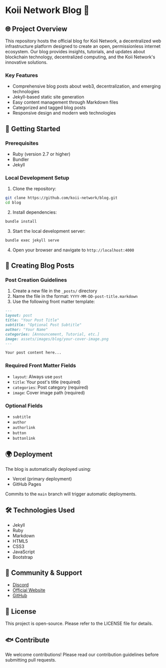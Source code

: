# Koii Network Blog 🐠

## 🌐 Project Overview

This repository hosts the official blog for Koii Network, a decentralized web infrastructure platform designed to create an open, permissionless internet ecosystem. Our blog provides insights, tutorials, and updates about blockchain technology, decentralized computing, and the Koii Network's innovative solutions.

### Key Features
- Comprehensive blog posts about web3, decentralization, and emerging technologies
- Jekyll-based static site generation
- Easy content management through Markdown files
- Categorized and tagged blog posts
- Responsive design and modern web technologies

## 🚀 Getting Started

### Prerequisites
- Ruby (version 2.7 or higher)
- Bundler
- Jekyll

### Local Development Setup

1. Clone the repository:
```bash
git clone https://github.com/koii-network/blog.git
cd blog
```

2. Install dependencies:
```bash
bundle install
```

3. Start the local development server:
```bash
bundle exec jekyll serve
```

4. Open your browser and navigate to `http://localhost:4000`

## 📝 Creating Blog Posts

### Post Creation Guidelines
1. Create a new file in the `_posts/` directory
2. Name the file in the format: `YYYY-MM-DD-post-title.markdown`
3. Use the following front matter template:

```markdown
---
layout: post
title: "Your Post Title"
subtitle: "Optional Post Subtitle"
author: "Your Name"
categories: [Announcement, Tutorial, etc.]
image: assets/images/blog/your-cover-image.png
---

Your post content here...
```

### Required Front Matter Fields
- `layout`: Always use `post`
- `title`: Your post's title (required)
- `categories`: Post category (required)
- `image`: Cover image path (required)

### Optional Fields
- `subtitle`
- `author`
- `authorlink`
- `button`
- `buttonlink`

## 🌍 Deployment

The blog is automatically deployed using:
- Vercel (primary deployment)
- GitHub Pages

Commits to the `main` branch will trigger automatic deployments.

## 🛠 Technologies Used
- Jekyll
- Ruby
- Markdown
- HTML5
- CSS3
- JavaScript
- Bootstrap

## 🤝 Community & Support
- [Discord](https://discord.gg/koii-network)
- [Official Website](https://koii.network)
- [GitHub](https://github.com/koii-network)

## 📄 License
This project is open-source. Please refer to the LICENSE file for details.

## 🐟 Contribute
We welcome contributions! Please read our contribution guidelines before submitting pull requests.